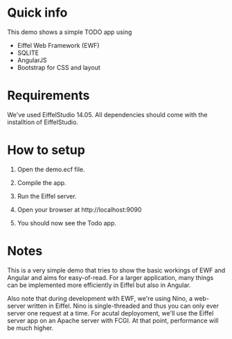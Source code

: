 # Quick info
This demo shows a simple TODO app using
* Eiffel Web Framework (EWF)
* SQLITE
* AngularJS
* Bootstrap for CSS and layout

# Requirements
We've used EiffelStudio 14.05.
All dependencies should come with the installtion of EiffelStudio.

# How to setup
1. Open the demo.ecf file.

2. Compile the app.

3. Run the Eiffel server.

4. Open your browser at http://localhost:9090

5. You should now see the Todo app.

# Notes
This is a very simple demo that tries to show the basic
workings of EWF and Angular and aims for easy-of-read.
For a larger application, many things can be implemented more efficiently
in Eiffel but also in Angular.

Also note that during development with EWF, we're using
Nino, a web-server written in Eiffel. Nino is single-threaded
and thus you can only ever server one request at a time.
For acutal deployoment, we'll use the Eiffel server app on an
Apache server with FCGI. At that point, performance will be
much higher.



